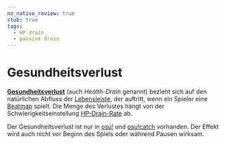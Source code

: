 ```yaml
---
no_native_review: true
stub: true
tags:
  - HP drain
  - passive drain
---
```


# Gesundheitsverlust

**[Gesundheitsverlust](/wiki/Gameplay/Health)** (auch *Health-Drain* genannt) bezieht sich auf den natürlichen Abfluss der [Lebensleiste](/wiki/Client/Interface/Health_bar), der auftritt, wenn ein Spieler eine [Beatmap](/wiki/Beatmap) spielt. Die Menge des Verlustes hängt von der Schwierigkeitseinstellung [HP-Drain-Rate](/wiki/Beatmapping/HP_drain_rate) ab.

Der Gesundheitsverlust ist nur in [osu!](/wiki/Game_mode/osu!) und [osu!catch](/wiki/Game_mode/osu!catch) vorhanden. Der Effekt wird auch nicht vor Beginn des Spiels oder während Pausen wirksam.
